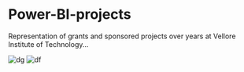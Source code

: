 # Power-BI-projects


Representation of grants and sponsored projects over years at Vellore Institute of Technology...


![dg](https://github.com/Amar985/Power-BI-projects/assets/84828275/369f5c00-8883-4285-bac1-92416ab36823)
![df](https://github.com/Amar985/Power-BI-projects/assets/84828275/643e9f02-a03c-4f80-abff-c3e358312f58)
